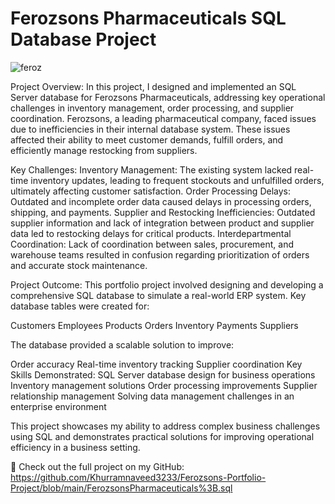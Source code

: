 # Ferozsons Pharmaceuticals SQL Database Project


![feroz](https://github.com/user-attachments/assets/89867d1a-c44d-4fa3-8615-3c8183099847)

Project Overview:
In this project, I designed and implemented an SQL Server database for Ferozsons Pharmaceuticals, addressing key operational challenges in inventory management, order processing, and supplier coordination. Ferozsons, a leading pharmaceutical company, faced issues due to inefficiencies in their internal database system. These issues affected their ability to meet customer demands, fulfill orders, and efficiently manage restocking from suppliers.

Key Challenges:
Inventory Management: The existing system lacked real-time inventory updates, leading to frequent stockouts and unfulfilled orders, ultimately affecting customer satisfaction.
Order Processing Delays: Outdated and incomplete order data caused delays in processing orders, shipping, and payments.
Supplier and Restocking Inefficiencies: Outdated supplier information and lack of integration between product and supplier data led to restocking delays for critical products.
Interdepartmental Coordination: Lack of coordination between sales, procurement, and warehouse teams resulted in confusion regarding prioritization of orders and accurate stock maintenance.

Project Outcome:
This portfolio project involved designing and developing a comprehensive SQL database to simulate a real-world ERP system. Key database tables were created for:

Customers
Employees
Products
Orders
Inventory
Payments
Suppliers

The database provided a scalable solution to improve:

Order accuracy
Real-time inventory tracking
Supplier coordination
Key Skills Demonstrated:
SQL Server database design for business operations
Inventory management solutions
Order processing improvements
Supplier relationship management
Solving data management challenges in an enterprise environment

This project showcases my ability to address complex business challenges using SQL and demonstrates practical solutions for improving operational efficiency in a business setting.

🔗 Check out the full project on my GitHub:
https://github.com/Khurramnaveed3233/Ferozsons-Portfolio-Project/blob/main/FerozsonsPharmaceuticals%3B.sql
